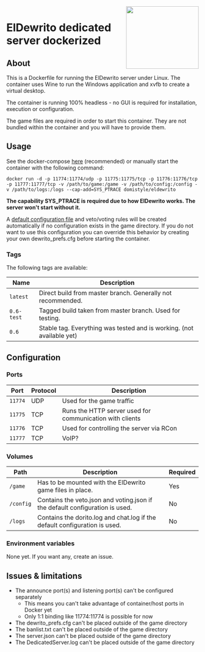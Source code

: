 <img src="http://i.imgur.com/IkTrjna.png" width="190" height="164" align="right"/>

# ElDewrito dedicated server dockerized

## About

This is a Dockerfile for running the ElDewrito server under Linux. The container uses Wine to run the Windows application and xvfb to create a virtual desktop.

The container is running 100% headless - no GUI is required for installation, execution or configuration.

The game files are required in order to start this container. They are not bundled within the container and you will have to provide them.

## Usage

See the docker-compose [here](https://github.com/DomiStyle/docker-eldewrito/blob/master/docker-compose.yml)  (recommended) or manually start the container with the following command:

    docker run -d -p 11774:11774/udp -p 11775:11775/tcp -p 11776:11776/tcp -p 11777:11777/tcp -v /path/to/game:/game -v /path/to/config:/config -v /path/to/logs:/logs --cap-add=SYS_PTRACE domistyle/eldewrito
    
**The capability SYS_PTRACE is required due to how ElDewrito works. The server won't start without it.**

A [default configuration file](https://github.com/DomiStyle/docker-eldewrito/blob/master/defaults/dewrito_prefs.cfg) and veto/voting rules will be created automatically if no configuration exists in the game directory. If you do not want to use this configuration you can override this behavior by creating your own dewrito_prefs.cfg before starting the container.

### Tags

The following tags are available:

| Name       | Description |
|------------|-------------|
| `latest` | Direct build from master branch. Generally not recommended. |
| `0.6-test` | Tagged build taken from master branch. Used for testing. |
| `0.6` | Stable tag. Everything was tested and is working. (not available yet) |

## Configuration

### Ports
| Port       | Protocol | Description |
|------------|----------|-------------|
| `11774` | UDP | Used for the game traffic |
| `11775` | TCP | Runs the HTTP server used for communication with clients |
| `11776` | TCP | Used for controlling the server via RCon |
| `11777` | TCP | VoIP? |

### Volumes

| Path       | Description | Required |
|------------|-------------|----------|
| `/game` | Has to be mounted with the ElDewrito game files in place. | Yes |
| `/config` | Contains the veto.json and voting.json if the default configuration is used. | No |
| `/logs` | Contains the dorito.log and chat.log if the default configuration is used. | No |

### Environment variables

None yet. If you want any, create an issue.

## Issues & limitations

* The announce port(s) and listening port(s) can't be configured separately
  * This means you can't take advantage of container/host ports in Docker yet
  * Only 1:1 binding like 11774:11774 is possible for now
* The dewrito_prefs.cfg can't be placed outside of the game directory
* The banlist.txt can't be placed outside of the game directory
* The server.json can't be placed outside of the game directory
* The DedicatedServer.log can't be placed outside of the game directory
